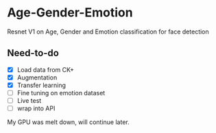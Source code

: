 # Age-Gender-Emotion
Resnet V1 on Age, Gender and Emotion classification for face detection

## Need-to-do

- [x] Load data from CK+
- [x] Augmentation
- [x] Transfer learning
- [ ] Fine tuning on emotion dataset
- [ ] Live test
- [ ] wrap into API

My GPU was melt down, will continue later.
